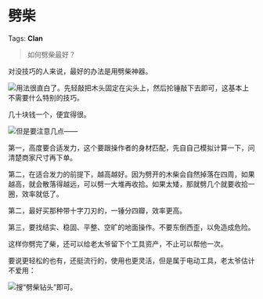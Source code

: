 # 劈柴

Tags: **Clan**

> 如何劈柴最好？



对没技巧的人来说，最好的办法是用劈柴神器。

![](https://picx.zhimg.com/50/v2-0d02ec284a9e68921cd9645150fddd05_720w.jpg?source=1940ef5c)用法很直白了。先轻敲把木头固定在尖头上，然后抡锤敲下去即可，这基本上不需要什么特别的技巧。

几十块钱一个，便宜得很。

![](https://pic1.zhimg.com/50/v2-3b14aeb78dce7c1ec982aa8910286000_720w.jpg?source=1940ef5c)但是要注意几点——

第一，高度要合适发力，这个要跟操作者的身材匹配，先自自己模拟计算一下，问清楚商家尺寸再下单。

第二，在适合发力的前提下，越高越好。因为劈开的木柴会自然掉落在四周，如果越高，就会散落得越远，可以劈一大堆再收拾。如果太矮，那就劈几个就要收拾一圈，效率就低了。

第二，最好买那种带十字刀刃的，一锤分四瓣，效率更高。

第三，要找结实、稳固、平整、空旷的地面操作。不要东倒西歪，以免造成危险。

  


这样你劈完了柴，还可以给老太爷留下个工具资产，不止可以帮他一次。

  


要说更轻松的也有，还挺流行的，使用也更灵活，但是属于电动工具，老太爷估计不爱用：

![](https://pic1.zhimg.com/50/v2-f1f483ee030abf5742f1e3c5d6280ad0_720w.jpg?source=1940ef5c)搜“劈柴钻头”即可。



